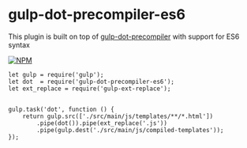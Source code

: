# gulp-dot-precompiler-es6
This plugin is built on top of [gulp-dot-precompiler](https://github.com/kentliau/gulp-dot-precompiler) with support for ES6 syntax

[![NPM](https://nodei.co/npm/gulp-dot-precompiler.png?downloads=true&stars=true)](https://nodei.co/npm/gulp-dot-precompiler/)


```
let gulp = require('gulp');
let dot  = require('gulp-dot-precompiler-es6');
let ext_replace = require('gulp-ext-replace');


gulp.task('dot', function () {
    return gulp.src(['./src/main/js/templates/**/*.html'])
        .pipe(dot()).pipe(ext_replace('.js'))
        .pipe(gulp.dest('./src/main/js/compiled-templates'));
});
```

